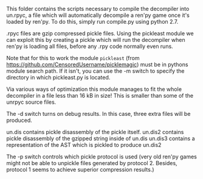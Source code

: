 This folder contains the scripts necessary to compile the decompiler into un.rpyc, a file which will
automatically decompile a ren'py game once it's loaded by ren'py. To do this, simply run compile.py
using python 2.7.

.rpyc files are gzip compressed pickle files. Using the pickleast module we can exploit this by
creating a pickle which will run the decompiler when ren'py is loading all files, before any .rpy
code normally even runs.

Note that for this to work the module
`pickleast` (from https://github.com/CensoredUsername/picklemagic)
must be in pythons module search path. If it isn't, you can use the -m switch to specify the
directory in which pickleast.py is located.

Via various ways of optimization this module manages to fit the whole decompiler in a file less
than 16 kB in size! This is smaller than some of the unrpyc source files.

The -d switch turns on debug results. In this case, three extra files will be produced.

un.dis contains pickle disassembly of the pickle itself.
un.dis2 contains pickle disassembly of the gzipped string inside of un.dis
un.dis3 contains a representation of the AST which is pickled to produce un.dis2

The -p switch controls which pickle protocol is used (very old ren'py games might not be able to
unpickle files generated by protocol 2. Besides, protocol 1 seems to achieve superior compression
results.)
